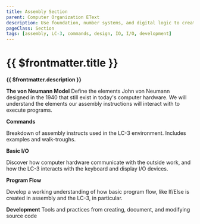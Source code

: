 ```yaml
---
title: Assembly Section
parent: Computer Organization EText
description: Use foundation, number systems, and digital logic to create and run low-level assembly programs
pageClass: Section
tags: [assembly, LC-3, commands, design, IO, I/O, development]
---
```


# {{ $frontmatter.title }}
**{{ $frontmatter.description }}**

**The von Neumann Model**
Define the elements John von Neumann designed in the 1940 that still exist in today's computer hardware. We will understand the elements our assembly instructions will interact with to execute programs.

**Commands**

Breakdown of assembly instructs used in the LC-3 environment. Includes examples and walk-troughs.

**Basic I/O**

Discover how computer hardware communicate with the outside work, and how the LC-3 interacts with the keyboard and display I/O devices.

**Program Flow**

Develop a working understanding of how basic program flow, like If/Else is created in assembly and the LC-3, in particular.

**Development**
Tools and practices from creating, document, and modifying source code
